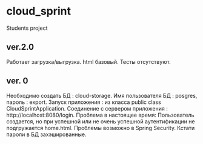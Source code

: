 # cloud_sprint
 Students project

## ver.2.0 

Работает загрузка/выгрузка. html базовый. Тесты отсутствуют.
 
## ver. 0  

Необходимо создать БД : cloud-storage. Имя пользователя БД : posgres, пароль : export. Запуск приложения : из класса public class CloudSprintApplication. Соединение с сервером приложения : http://localhost:8080/login. Проблема в настоящее время: Пользователь создается, но при успешной или не очень успешной аутентификации не подгружается home.html. Проблемы возможно в Spring Security. Кстати пароли в БД захэшированные.

